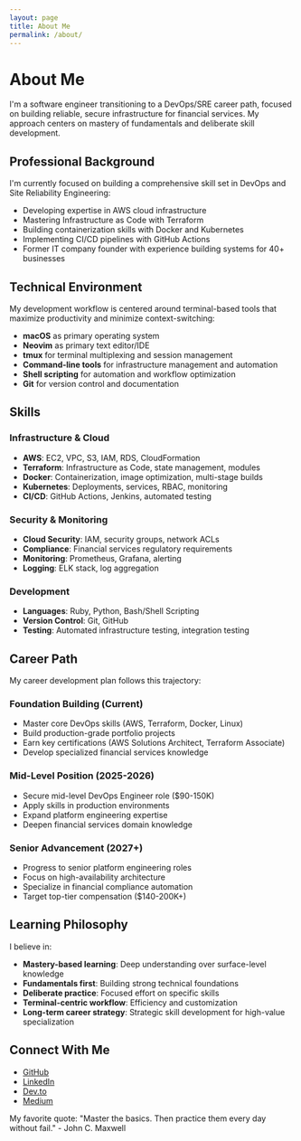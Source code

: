 ```yaml
---
layout: page
title: About Me
permalink: /about/
---
```


# About Me

I'm a software engineer transitioning to a DevOps/SRE career path, focused on building reliable, secure infrastructure for financial services. My approach centers on mastery of fundamentals and deliberate skill development.

## Professional Background

I'm currently focused on building a comprehensive skill set in DevOps and Site Reliability Engineering:

- Developing expertise in AWS cloud infrastructure
- Mastering Infrastructure as Code with Terraform
- Building containerization skills with Docker and Kubernetes
- Implementing CI/CD pipelines with GitHub Actions
- Former IT company founder with experience building systems for 40+ businesses

## Technical Environment

My development workflow is centered around terminal-based tools that maximize productivity and minimize context-switching:

- **macOS** as primary operating system
- **Neovim** as primary text editor/IDE
- **tmux** for terminal multiplexing and session management
- **Command-line tools** for infrastructure management and automation
- **Shell scripting** for automation and workflow optimization
- **Git** for version control and documentation

## Skills

### Infrastructure & Cloud
- **AWS**: EC2, VPC, S3, IAM, RDS, CloudFormation
- **Terraform**: Infrastructure as Code, state management, modules
- **Docker**: Containerization, image optimization, multi-stage builds
- **Kubernetes**: Deployments, services, RBAC, monitoring
- **CI/CD**: GitHub Actions, Jenkins, automated testing

### Security & Monitoring
- **Cloud Security**: IAM, security groups, network ACLs
- **Compliance**: Financial services regulatory requirements
- **Monitoring**: Prometheus, Grafana, alerting
- **Logging**: ELK stack, log aggregation

### Development
- **Languages**: Ruby, Python, Bash/Shell Scripting
- **Version Control**: Git, GitHub
- **Testing**: Automated infrastructure testing, integration testing

## Career Path

My career development plan follows this trajectory:

### Foundation Building (Current)
- Master core DevOps skills (AWS, Terraform, Docker, Linux)
- Build production-grade portfolio projects
- Earn key certifications (AWS Solutions Architect, Terraform Associate)
- Develop specialized financial services knowledge

### Mid-Level Position (2025-2026)
- Secure mid-level DevOps Engineer role ($90-150K)
- Apply skills in production environments
- Expand platform engineering expertise
- Deepen financial services domain knowledge

### Senior Advancement (2027+)
- Progress to senior platform engineering roles
- Focus on high-availability architecture
- Specialize in financial compliance automation
- Target top-tier compensation ($140-200K+)

## Learning Philosophy

I believe in:

- **Mastery-based learning**: Deep understanding over surface-level knowledge
- **Fundamentals first**: Building strong technical foundations
- **Deliberate practice**: Focused effort on specific skills
- **Terminal-centric workflow**: Efficiency and customization
- **Long-term career strategy**: Strategic skill development for high-value specialization

## Connect With Me

- [GitHub](https://github.com/JoshuaMichaelHall)
- [LinkedIn](https://linkedin.com/in/joshuamichaelhall)
- [Dev.to](https://dev.to/joshuamichaelhall)
- [Medium](https://medium.com/@joshuamichaelhall)

My favorite quote: "Master the basics. Then practice them every day without fail." - John C. Maxwell